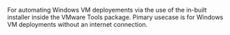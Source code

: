 For automating Windows VM deployements via the use of the in-built installer inside the VMware Tools package. Pimary usecase is for Windows VM deployments without an internet connection. 
